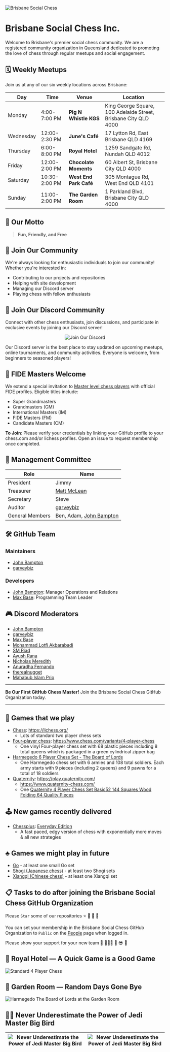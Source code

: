![Brisbane Social Chess](images/chess1.jpg)

# Brisbane Social Chess Inc.

Welcome to Brisbane's premier social chess community. We are a registered community organization in Queensland dedicated to promoting the love of chess through regular meetups and social engagement.

## 🗓️ Weekly Meetups

Join us at any of our six weekly locations across Brisbane:

| Day       | Time          | Venue                  | Location                                                        |
| --------- | ------------- | ---------------------- | --------------------------------------------------------------- |
| Monday    | 4:00-7:00 PM  | **Pig N Whistle KGS**  | King George Square, 100 Adelaide Street, Brisbane City QLD 4000 |
| Wednesday | 12:00-2:30 PM | **June's Café**        | 17 Lytton Rd, East Brisbane QLD 4169                            |
| Thursday  | 6:00-8:00 PM  | **Royal Hotel**        | 1259 Sandgate Rd, Nundah QLD 4012                               |
| Friday    | 12:00-2:00 PM | **Chocolate Moments**  | 60 Albert St, Brisbane City QLD 4000                            |
| Saturday  | 10:30-2:00 PM | **West End Park Café** | 305 Montague Rd, West End QLD 4101                              |
| Sunday    | 11:00-2:00 PM | **The Garden Room**    | 1 Parkland Blvd, Brisbane City QLD 4000                         |

## 🎯 Our Motto

> **Fun, Friendly, and Free**

## 🤝 Join Our Community

We're always looking for enthusiastic individuals to join our community! Whether you're interested in:

- Contributing to our projects and repositories
- Helping with site development
- Managing our Discord server
- Playing chess with fellow enthusiasts

## 🎉 Join Our Discord Community

Connect with other chess enthusiasts, join discussions, and participate in exclusive events by joining our Discord server!

<p align="center">
    <a href="https://discord.com/invite/JWBKhQmzvD" style="text-decoration:none;">
        <img src="https://img.shields.io/badge/Join%20Us%20on%20Discord-%237289DA.svg?style=for-the-badge&logo=discord&logoColor=white" alt="Join Our Discord">
    </a>
</p>

Our Discord server is the best place to stay updated on upcoming meetups, online tournaments, and community activities. Everyone is welcome, from beginners to seasoned players!

## 👑 FIDE Masters Welcome

We extend a special invitation to [Master level chess players](https://en.wikipedia.org/wiki/Chess_rating_system) with official FIDE profiles. Eligible titles include:

- Super Grandmasters
- Grandmasters (GM)
- International Masters (IM)
- FIDE Masters (FM)
- Candidate Masters (CM)

**To Join**: Please verify your credentials by linking your GitHub profile to your chess.com and/or lichess profiles. Open an issue to request membership once completed.

## 👥 Management Committee

| Role            | Name                                                   |
| --------------- | ------------------------------------------------------ |
| President       | Jimmy                                                  |
| Treasurer       | [Matt McLean](https://github.com/LuckyNotGood)         |
| Secretary       | Steve                                                  |
| Auditor         | [garveybiz](https://github.com/garveybiz)              |
| General Members | Ben, Adam, [John Bampton](https://github.com/jbampton) |

## 🛠️ GitHub Team

### Maintainers

- [John Bampton](https://github.com/jbampton)
- [garveybiz](https://github.com/garveybiz)

### Developers

- [John Bampton](https://github.com/jbampton): Manager Operations and Relations
- [Max Base](https://github.com/BaseMax): Programming Team Leader

## 🎮 Discord Moderators

- [John Bampton](https://github.com/jbampton)
- [garveybiz](https://github.com/garveybiz)
- [Max Base](https://github.com/BaseMax)
- [Mohammad Lotfi Akbarabadi](https://github.com/mohammadlotfia)
- [SM Riad](https://github.com/smriad)
- [Ayush Rana](https://github.com/ayushrana182)
- [Nicholas Meredith](https://github.com/udha)
- [Anuradha Fernando](https://github.com/anufdo)
- [therealnugget](https://github.com/therealnugget)
- [Mahabub Islam Prio](https://github.com/prio101)

---

**Be Our First GitHub Chess Master!** Join the Brisbane Social Chess GitHub Organization today.

---

## 🎲 Games that we play

- [Chess](https://en.wikipedia.org/wiki/Chess): https://lichess.org/
  - Lots of standard two player chess sets
- [Four-player chess](https://en.wikipedia.org/wiki/Four-player_chess): https://www.chess.com/variants/4-player-chess
  - One vinyl Four-player chess set with 68 plastic pieces including 8 total queens which is packaged in a green cylindrical zipper bag
- [Harmegedo 6 Player Chess Set - The Board of Lords](https://harmegedo.com/)
  - One Harmegedo chess set with 6 armies and 108 total soldiers. Each army starts with 9 pieces (including 2 queens) and 9 pawns for a total of 18 soldiers
- [Quaternity](https://www.quaternity.com/): https://play.quaternity.com/
  - https://www.quaternity-chess.com/
  - One [Quaternity 4 Player Chess Set Basic52 144 Squares Wood Folding 64 Quality Pieces](https://www.ebay.com.au/itm/225608151106)

## 🕹️ New games recently delivered

- [Chessplus](https://www.chessplus.com/): [Everyday Edition](https://www.chessplus.com/products/chessplus-everyday-edition)
  - A fast paced, edgy version of chess with exponentially more moves & all new strategies

## ♣️ Games we might play in future

- [Go](<https://en.wikipedia.org/wiki/Go_(game)>) - at least one small Go set
- [Shogi (Japanese chess)](https://en.wikipedia.org/wiki/Shogi) - at least two Shogi sets
- [Xiangqi (Chinese chess)](https://en.wikipedia.org/wiki/Xiangqi) - at least one Xiangqi set

## 📋 Tasks to do after joining the Brisbane Social Chess GitHub Organization

Please `Star` some of our repositories ⭐ 💫 🌠 🌟

You can set your membership in the Brisbane Social Chess GitHub Organization to `Public` on the
[People](https://github.com/orgs/brisbanesocialchess/people) page when logged in.

Please show your support for your new team 🏢 🧑🏽‍💻 💃 😎 🚀

## 🏨 Royal Hotel — A Quick Game is a Good Game

![Standard 4 Player Chess](images/chess4.jpg)

## 🏡 Garden Room — Random Days Gone Bye

![Harmegedo The Board of Lords at the Garden Room](images/chess5.jpg)

## 🧙‍♂️ Never Underestimate the Power of Jedi Master Big Bird

| ![Never Underestimate the Power of Jedi Master Big Bird](images/chess2.jpg) | ![Never Underestimate the Power of Jedi Master Big Bird](images/chess3.jpg) |
|:--:|:--:|
